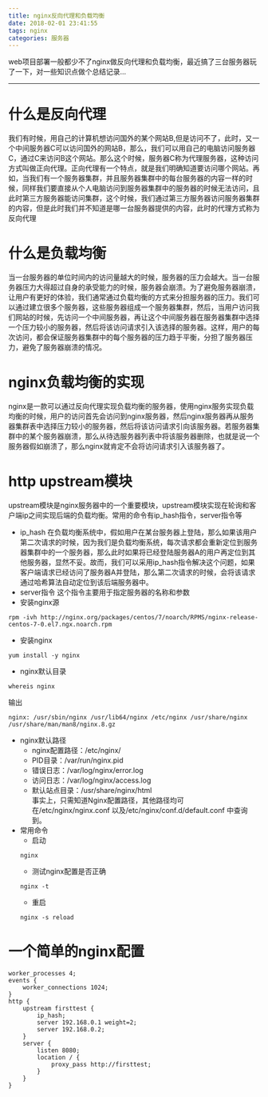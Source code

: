 ```yaml
---
title: nginx反向代理和负载均衡
date: 2018-02-01 23:41:55
tags: nginx
categories: 服务器
---
```

web项目部署一般都少不了nginx做反向代理和负载均衡，最近搞了三台服务器玩了一下，对一些知识点做个总结记录...
<!--more-->
------
# 什么是反向代理
我们有时候，用自己的计算机想访问国外的某个网站B,但是访问不了，此时，又一个中间服务器C可以访问国外的网站B，那么，我们可以用自己的电脑访问服务器C，通过C来访问B这个网站。那么这个时候，服务器C称为代理服务器，这种访问方式叫做正向代理。正向代理有一个特点，就是我们明确知道要访问哪个网站。再如，当我们有一个服务器集群，并且服务器集群中的每台服务器的内容一样的时候，同样我们要直接从个人电脑访问到服务器集群中的服务器的时候无法访问，且此时第三方服务器能访问集群，这个时候，我们通过第三方服务器访问服务器集群的内容，但是此时我们并不知道是哪一台服务器提供的内容，此时的代理方式称为反向代理
# 什么是负载均衡
当一台服务器的单位时间内的访问量越大的时候，服务器的压力会越大。当一台服务器压力大得超过自身的承受能力的时候，服务器会崩溃。为了避免服务器崩溃，让用户有更好的体验，我们通常通过负载均衡的方式来分担服务器的压力。我们可以通过建立很多个服务器，这些服务器组成一个服务器集群，然后，当用户访问我们网站的时候，先访问一个中间服务器，再让这个中间服务器在服务器集群中选择一个压力较小的服务器，然后将该访问请求引入该选择的服务器。这样，用户的每次访问，都会保证服务器集群中的每个服务器的压力趋于平衡，分担了服务器压力，避免了服务器崩溃的情况。
# nginx负载均衡的实现
nginx是一款可以通过反向代理实现负载均衡的服务器，使用nginx服务实现负载均衡的时候，用户的访问首先会访问到nginx服务器，然后nginx服务器再从服务器集群表中选择压力较小的服务器，然后将该访问请求引向该服务器。若服务器集群中的某个服务器崩溃，那么从待选服务器列表中将该服务器删除，也就是说一个服务器假如崩溃了，那么nginx就肯定不会将访问请求引入该服务器了。
# http upstream模块
upstream模块是nginx服务器中的一个重要模块，upstream模块实现在轮询和客户端ip之间实现后端的负载均衡。常用的命令有ip_hash指令，server指令等
- ip_hash
在负载均衡系统中，假如用户在某台服务器上登陆，那么如果该用户第二次请求的时候，因为我们是负载均衡系统，每次请求都会重新定位到服务器集群中的一个服务器，那么此时如果将已经登陆服务器A的用户再定位到其他服务器，显然不妥。故而，我们可以采用ip_hash指令解决这个问题，如果客户端请求已经访问了服务器A并登陆，那么第二次请求的时候，会将该请求通过哈希算法自动定位到该后端服务器中。
- server指令
这个指令主要用于指定服务器的名称和参数
- 安装nginx源
```
rpm -ivh http://nginx.org/packages/centos/7/noarch/RPMS/nginx-release-centos-7-0.el7.ngx.noarch.rpm
```
- 安装nginx
```
yum install -y nginx
```
- nginx默认目录
```
whereis nginx
```
输出
```
nginx: /usr/sbin/nginx /usr/lib64/nginx /etc/nginx /usr/share/nginx /usr/share/man/man8/nginx.8.gz
```
- nginx默认路径
    - nginx配置路径：/etc/nginx/
    - PID目录：/var/run/nginx.pid
    - 错误日志：/var/log/nginx/error.log
    - 访问日志：/var/log/nginx/access.log
    - 默认站点目录：/usr/share/nginx/html  
事实上，只需知道Nginx配置路径，其他路径均可在/etc/nginx/nginx.conf 以及/etc/nginx/conf.d/default.conf 中查询到。
- 常用命令
    - 启动
    ```
    nginx
    ```
    - 测试nginx配置是否正确
    ```
    nginx -t
    ```
    - 重启
    ```
    nginx -s reload
    ```
# 一个简单的nginx配置
```
worker_processes 4;
events {
    worker_connections 1024;
}
http {
    upstream firsttest {
        ip_hash;
        server 192.168.0.1 weight=2;
        server 192.168.0.2;
    }
    server {
        listen 8080;
        location / {
            proxy_pass http://firsttest;
        }
    }
}
```
